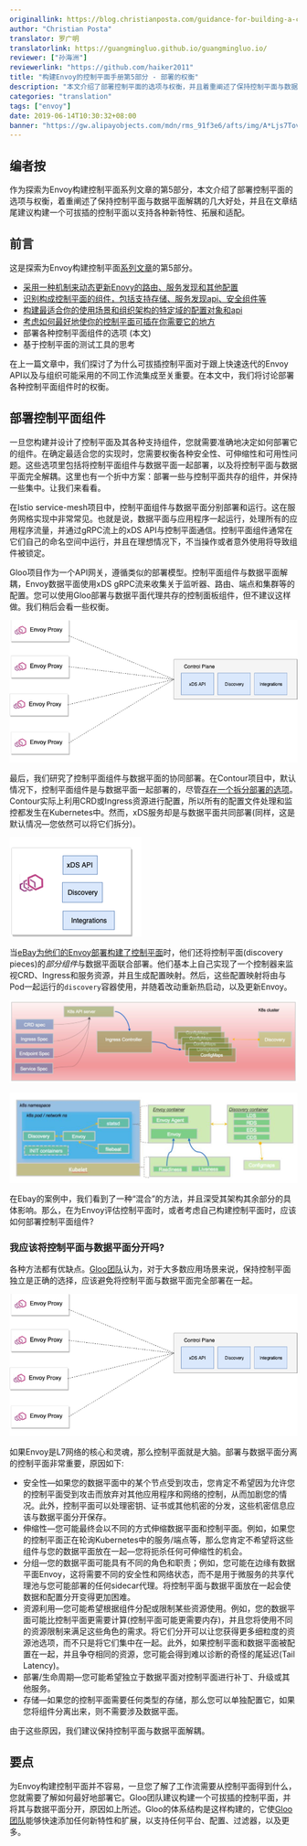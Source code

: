 ```yaml
---
originallink: https://blog.christianposta.com/guidance-for-building-a-control-plane-for-envoy-deployment-tradeoffs/
author: "Christian Posta"
translator: 罗广明
translatorlink: https://guangmingluo.github.io/guangmingluo.io/
reviewer: ["孙海洲"]
reviewerlink: "https://github.com/haiker2011"
title: "构建Envoy的控制平面手册第5部分 - 部署的权衡"
description: "本文介绍了部署控制平面的选项与权衡，并且着重阐述了保持控制平面与数据平面解耦的几大好处。"
categories: "translation"
tags: ["envoy"]
date: 2019-06-14T10:30:32+08:00
banner: "https://gw.alipayobjects.com/mdn/rms_91f3e6/afts/img/A*Ljs7TovDHLEAAAAAAAAAAABkARQnAQ"
---
```


## 编者按

作为探索为Envoy构建控制平面系列文章的第5部分，本文介绍了部署控制平面的选项与权衡，着重阐述了保持控制平面与数据平面解耦的几大好处，并且在文章结尾建议构建一个可拔插的控制平面以支持各种新特性、拓展和适配。

## 前言

这是探索为Envoy构建控制平面[系列文章](https://blog.christianposta.com/envoy/guidfor-build-a-control-plane-to-management-Envoy-Proxy-based-infrastructure/)的第5部分。

- [采用一种机制来动态更新Enovy的路由、服务发现和其他配置](https://blog.christianposta.com/envoy/guidance-for-building-a-control-plane-to-manage-envoy-proxy-based-infrastructure/)
- [识别构成控制平面的组件，包括支持存储、服务发现api、安全组件等](https://blog.christianposta.com/envoy/guidance-for-building-a-control-plane-for-envoy-identify-components/)
- [构建最适合你的使用场景和组织架构的特定域的配置对象和api](https://blog.christianposta.com/envoy/guidance-for-building-a-control-plane-for-envoy-domain-specific-configuration-api/)
- [考虑如何最好地使你的控制平面可插在你需要它的地方](https://blog.christianposta.com/guidance-for-building-a-control-plane-for-envoy-build-for-pluggability/)
- 部署各种控制平面组件的选项 (本文)
- 基于控制平面的测试工具的思考

在上一篇文章中，我们探讨了为什么可拔插控制平面对于跟上快速迭代的Envoy API以及与组织可能采用的不同工作流集成至关重要。在本文中，我们将讨论部署各种控制平面组件时的权衡。

## 部署控制平面组件

一旦您构建并设计了控制平面及其各种支持组件，您就需要准确地决定如何部署它的组件。在确定最适合您的实现时，您需要权衡各种安全性、可伸缩性和可用性问题。这些选项里包括将控制平面组件与数据平面一起部署，以及将控制平面与数据平面完全解耦。这里也有一个折中方案：部署一些与控制平面共存的组件，并保持一些集中。让我们来看看。

在Istio service-mesh项目中，控制平面组件与数据平面分别部署和运行。这在服务网格实现中非常常见。也就是说，数据平面与应用程序一起运行，处理所有的应用程序流量，并通过gRPC流上的xDS API与控制平面通信。控制平面组件通常在它们自己的命名空间中运行，并且在理想情况下，不当操作或者意外使用将导致组件被锁定。

Gloo项目作为一个API网关，遵循类似的部署模型。控制平面组件与数据平面解耦，Envoy数据平面使用xDS gRPC流来收集关于监听器、路由、端点和集群等的配置。您可以使用Gloo部署与数据平面代理共存的控制面板组件，但不建议这样做。我们稍后会看一些权衡。

![separatecontrolplane](https://raw.githubusercontent.com/servicemesher/website/master/content/blog/guidance-for-building-a-control-plane-for-envoy-deployment-tradeoffs/separatecontrolplane.png)

最后，我们研究了控制平面组件与数据平面的协同部署。在Contour项目中，默认情况下，控制平面组件是与数据平面一起部署的，尽管[存在一个拆分部署的选项](https://github.com/heptio/contour/blob/master/docs/deploy-seperate-pods.md)。Contour实际上利用CRD或Ingress资源进行配置，所以所有的配置文件处理和监控都发生在Kubernetes中。然而，xDS服务却是与数据平面共同部署(同样，这是默认情况—您依然可以将它们拆分)。

![codeployed](https://raw.githubusercontent.com/servicemesher/website/master/content/blog/guidance-for-building-a-control-plane-for-envoy-deployment-tradeoffs/codeployed.png)

当[eBay为他们的Envoy部署构建了控制平面](https://www.youtube.com/watch?v=a1tXFUrqt5M&list=PLj6h78yzYM2PF_iYEBntfR0m4KAZET18Q&index=14&t=0s)时，他们还将控制平面(discovery pieces)的*部分组件*与数据平面联合部署。他们基本上自己实现了一个控制器来监视CRD、Ingress和服务资源，并且生成配置映射。然后，这些配置映射将由与Pod一起运行的`discovery`容器使用，并随着改动重新热启动，以及更新Envoy。

![](https://raw.githubusercontent.com/servicemesher/website/master/content/blog/guidance-for-building-a-control-plane-for-envoy-deployment-tradeoffs/ebay-control-plane.png)

![](double-click-ebay-control-plane.png)

在Ebay的案例中，我们看到了一种“混合”的方法，并且深受其架构其余部分的具体影响。那么，在为Envoy评估控制平面时，或者考虑自己构建控制平面时，应该如何部署控制平面组件?

### 我应该将控制平面与数据平面分开吗?

各种方法都有优缺点。[Gloo团队](https://github.com/solo-io/gloo/graphs/contributor)认为，对于大多数应用场景来说，保持控制平面独立是正确的选择，应该避免将控制平面与数据平面完全部署在一起。

![](https://raw.githubusercontent.com/servicemesher/website/master/content/blog/guidance-for-building-a-control-plane-for-envoy-deployment-tradeoffs/separatecontrolplane.png)

如果Envoy是L7网络的核心和灵魂，那么控制平面就是大脑。部署与数据平面分离的控制平面非常重要，原因如下:

- 安全性—如果您的数据平面中的某个节点受到攻击，您肯定不希望因为允许您的控制平面受到攻击而放弃对其他应用程序和网络的控制，从而加剧您的情况。此外，控制平面可以处理密钥、证书或其他机密的分发，这些机密信息应该与数据平面分开保存。
- 伸缩性—您可能最终会以不同的方式伸缩数据平面和控制平面。例如，如果您的控制平面正在轮询Kubernetes中的服务/端点等，那么您肯定不希望将这些组件与您的数据平面放在一起—您将扼杀任何可伸缩性的机会。
- 分组—您的数据平面可能具有不同的角色和职责；例如，您可能在边缘有数据平面Envoy，这将需要不同的安全性和网络状态，而不是用于微服务的共享代理池与您可能部署的任何sidecar代理。将控制平面与数据平面放在一起会使数据和配置分开变得更加困难。
- 资源利用—您可能希望根据组件分配或限制某些资源使用。例如，您的数据平面可能比控制平面更需要计算(控制平面可能更需要内存)，并且您将使用不同的资源限制来满足这些角色的需求。将它们分开可以让您获得更多细粒度的资源池选项，而不只是将它们集中在一起。此外，如果控制平面和数据平面被配置在一起，并且争夺相同的资源，您可能会得到难以诊断的奇怪的尾延迟(Tail Latency)。
- 部署/生命周期—您可能希望独立于数据平面对控制平面进行补丁、升级或其他服务。
- 存储—如果您的控制平面需要任何类型的存储，那么您可以单独配置它，如果您将组件分离出来，则不需要涉及数据平面。

由于这些原因，我们建议保持控制平面与数据平面解耦。

## 要点

为Envoy构建控制平面并不容易，一旦您了解了工作流需要从控制平面得到什么，您就需要了解如何最好地部署它。Gloo团队建议构建一个可拔插的控制平面，并将其与数据平面分开，原因如上所述。Gloo的体系结构是这样构建的，它使[Gloo团队](https://github.com/solo-io/gloo/graphs/contributor)能够快速添加任何新特性和扩展，以支持任何平台、配置、过滤器，以及更多。
